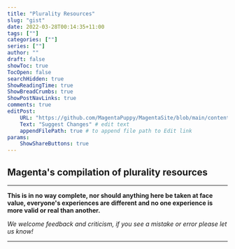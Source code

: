 ```yaml
---
title: "Plurality Resources"
slug: "gist"
date: 2022-03-28T00:14:35+11:00
tags: [""]
categories: [""]
series: [""]
author: ""
draft: false
showToc: true
TocOpen: false
searchHidden: true
ShowReadingTime: true
ShowBreadCrumbs: true
ShowPostNavLinks: true
comments: true
editPost:
    URL: "https://github.com/MagentaPuppy/MagentaSite/blob/main/content"
    Text: "Suggest Changes" # edit text
    appendFilePath: true # to append file path to Edit link
params:
    ShowShareButtons: true
---
```


## Magenta's compilation of plurality resources

---

**This is in no way complete, nor should anything here be taken at face value, everyone's experiences are different and no one experience is more valid or real than another.**

*We welcome feedback and criticism, if you see a mistake or error please let us know!*

---

<!--### About Us

